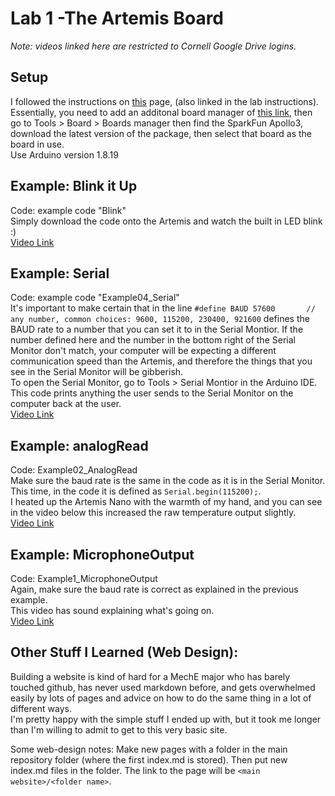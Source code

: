 # Lab 1 -The Artemis Board
*Note: videos linked here are restricted to Cornell Google Drive logins.*
## Setup 
I followed the instructions on [this](https://learn.sparkfun.com/tutorials/artemis-development-with-arduino?_ga=2.30055167.1151850962.1594648676-1889762036.1574524297&_gac=1.19903818.1593457111.Cj0KCQjwoub3BRC6ARIsABGhnyahkG7hU2v-0bSiAeprvZ7c9v0XEKYdVHIIi_-J-m5YLdDBMc2P_goaAtA4EALw_wcB) page, (also linked in the lab instructions).
Essentially, you need to add an additonal board manager of [this link](https://raw.githubusercontent.com/sparkfun/Arduino_Apollo3/main/package_sparkfun_apollo3_index.json), then go to Tools > Board > Boards manager then find the SparkFun Apollo3, download the latest version of the package, then select that board as the board in use. <br>
Use Arduino version 1.8.19
## Example: Blink it Up
Code: example code "Blink" <br>
Simply download the code onto the Artemis and watch the built in LED blink :) <br>
[Video Link](https://drive.google.com/file/d/1yLsrXDoeahX1N06xKtilnDeAcdcOby7F/view?usp=sharing)
## Example: Serial
Code: example code "Example04_Serial" <br>
It's important to make certain that in the line 
`#define BAUD 57600       // any number, common choices: 9600, 115200, 230400, 921600`
defines the BAUD rate to a number that you can set it to in the Serial Montior. If the number defined here and the number in the bottom right of the Serial Monitor don't match, your computer will be expecting a different communication speed than the Artemis, and therefore the things that you see in the Serial Monitor will be gibberish. <br>
To open the Serial Monitor, go to Tools > Serial Montior in the Arduino IDE. <br>
This code prints anything the user sends to the Serial Monitor on the computer back at the user. <br>
[Video Link](https://drive.google.com/file/d/12capsugxCA_vEygTfkfhMVuvJ83upcOO/view?usp=sharing)
## Example: analogRead
Code: Example02_AnalogRead <br>
Make sure the baud rate is the same in the code as it is in the Serial Monitor. This time, in the code it is defined as `Serial.begin(115200);`.<br>
I heated up the Artemis Nano with the warmth of my hand, and you can see in the video below this increased the raw temperature output slightly. <br>
[Video Link](https://drive.google.com/file/d/1z1SEB2W0DOiuDqpFzxHVqzqIX7iSG9Jb/view?usp=sharing)
## Example: MicrophoneOutput
Code: Example1_MicrophoneOutput <br>
Again, make sure the baud rate is correct as explained in the previous example. <br>
This video has sound explaining what's going on. <br>
[Video Link](https://drive.google.com/file/d/1upI7DTtFVZAiJzGYzUu2PMfZEk0P8r0g/view?usp=sharing)
## Other Stuff I Learned (Web Design):
Building a website is kind of hard for a MechE major who has barely touched github, has never used markdown before, and gets overwhelmed easily by lots of pages and advice on how to do the same thing in a lot of different ways. <br>
I'm pretty happy with the simple stuff I ended up with, but it took me longer than I'm willing to admit to get to this very basic site. <br>

Some web-design notes:
Make new pages with a folder in the main repository folder (where the first index.md is stored). Then put new index.md files in the folder. The link to the page will be `<main website>/<folder name>`.